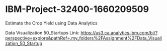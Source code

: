 # IBM-Project-32400-1660209509
Estimate the Crop Yield using Data Analytics




Data Visualization 50_Startups Link: https://us3.ca.analytics.ibm.com/bi/?perspective=explore&pathRef=.my_folders%2FAssignment%2FData_Visualization_50_Startup
